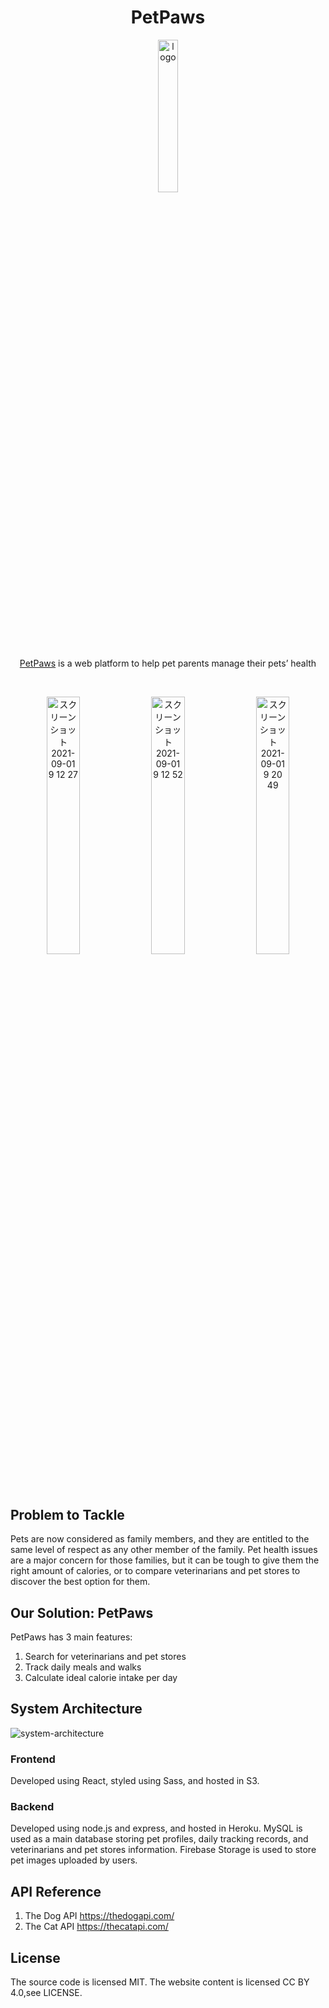 <h1 align="center">PetPaws</h1>

<p align="center">
  <a href="http://www.pet-paws.ca/" target="_blank">
    <img width="25%" alt="logo" src="https://user-images.githubusercontent.com/50537610/131701421-8101847b-0106-4eb4-be09-6a07b36fd515.png">
   </a>
</p>

<p align="center">
  <a href="http://www.pet-paws.ca/" target="_blank">PetPaws</a> is a web platform to help pet parents manage their pets’ health
</p>

<br>

<p align="center">
  <img width="32.5%" alt="スクリーンショット 2021-09-01 9 12 27" src="https://user-images.githubusercontent.com/50537610/131706447-e77d1f18-2323-4d0b-b326-31ba68b2644c.png"> <img width="32.5%" alt="スクリーンショット 2021-09-01 9 12 52" src="https://user-images.githubusercontent.com/50537610/131706437-762b1dc4-853c-43ee-823c-b9091becb35b.png"> <img width="32.5%" alt="スクリーンショット 2021-09-01 9 20 49" src="https://user-images.githubusercontent.com/50537610/131707442-6a7eb055-541a-4773-92d0-8b600241d3dc.png">
</p>

## Problem to Tackle

Pets are now considered as family members, and they are entitled to the same level of respect as any other member of the family.
Pet health issues are a major concern for those families, but it can be tough to give them the right amount of calories, or to compare veterinarians and pet stores to discover the best option for them.

## Our Solution: PetPaws

PetPaws has 3 main features:

1. Search for veterinarians and pet stores
2. Track daily meals and walks
3. Calculate ideal calorie intake per day

## System Architecture

![system-architecture](https://user-images.githubusercontent.com/50537610/131701688-42e01050-a561-47d2-bb4d-5817d4d4ca10.png)

### Frontend
Developed using React, styled using Sass, and hosted in S3.

### Backend
Developed using node.js and express, and hosted in Heroku.
MySQL is used as a main database storing pet profiles, daily tracking records, and veterinarians and pet stores information.
Firebase Storage is used to store pet images uploaded by users.

## API Reference

1. The Dog API https://thedogapi.com/
2. The Cat API https://thecatapi.com/

## License

The source code is licensed MIT. The website content is licensed CC BY 4.0,see LICENSE.
